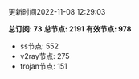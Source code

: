 更新时间2022-11-08 12:29:03

**总订阅: 73**
**总节点: 2191**
**有效节点: 978**
- ss节点: 552
- v2ray节点: 275
- trojan节点: 151
